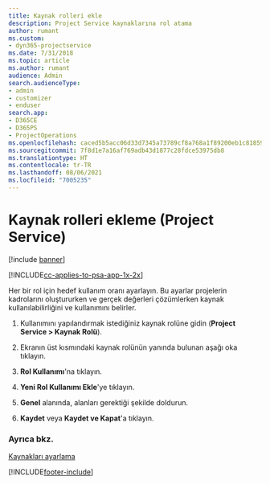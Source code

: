 ```yaml
---
title: Kaynak rolleri ekle
description: Project Service kaynaklarına rol atama
author: rumant
ms.custom:
- dyn365-projectservice
ms.date: 7/31/2018
ms.topic: article
ms.author: rumant
audience: Admin
search.audienceType:
- admin
- customizer
- enduser
search.app:
- D365CE
- D365PS
- ProjectOperations
ms.openlocfilehash: caced5b5acc06d33d7345a73789cf8a768a1f89200eb1c8185909acece47b38f
ms.sourcegitcommit: 7f8d1e7a16af769adb43d1877c28fdce53975db8
ms.translationtype: HT
ms.contentlocale: tr-TR
ms.lasthandoff: 08/06/2021
ms.locfileid: "7005235"
---
```

# <a name="add-resource-roles-project-service"></a>Kaynak rolleri ekleme (Project Service)

[!include [banner](../includes/psa-now-project-operations.md)]

[!INCLUDE[cc-applies-to-psa-app-1x-2x](../includes/cc-applies-to-psa-app-1x-2x.md)]

Her bir rol için hedef kullanım oranı ayarlayın. Bu ayarlar projelerin kadrolarını oluştururken ve gerçek değerleri çözümlerken kaynak kullanılabilirliğini ve kullanımını belirler.  
  
1.  Kullanımını yapılandırmak istediğiniz kaynak rolüne gidin (**Project Service > Kaynak Rolü**).  
  
2.  Ekranın üst kısmındaki kaynak rolünün yanında bulunan aşağı oka tıklayın.  
  
3.  **Rol Kullanımı**'na tıklayın.  
  
4.  **Yeni Rol Kullanımı Ekle**'ye tıklayın.  
  
5.  **Genel** alanında, alanları gerektiği şekilde doldurun.  
  
6.  **Kaydet** veya **Kaydet ve Kapat**'a tıklayın.  
  
### <a name="see-also"></a>Ayrıca bkz.  
 [Kaynakları ayarlama](../psa/set-up-resources.md)


[!INCLUDE[footer-include](../includes/footer-banner.md)]